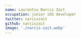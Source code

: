```yaml
---
name: Laurentiu Narcis Zait
occupation: junior iOS developer
twitter: narciszait
github: narciszait
image: './narcis-zait.webp'
---
```

